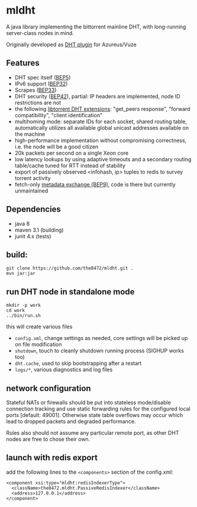 # mldht

A java library implementing the bittorrent mainline DHT, with long-running server-class nodes in mind.

Originally developed as [DHT plugin](http://azsmrc.sourceforge.net/index.php?action=plugin-mldht) for Azureus/Vuze

## Features

- DHT spec itself ([BEP5](http://bittorrent.org/beps/bep_0005.html))
- IPv6 support ([BEP32](http://bittorrent.org/beps/bep_0032.html)) 
- Scrapes ([BEP33](http://bittorrent.org/beps/bep_0033.html)) 
- DHT security ([BEP42](http://bittorrent.org/beps/bep_0042.html)), partial: IP headers are implemented, node ID restrictions are not
- the following [libtorrent DHT extensions](http://www.libtorrent.org/dht_extensions.html): "get_peers response", "forward compatibility", "client identification"
- multihoming mode: separate IDs for each socket, shared routing table, automatically utilizes all available global unicast addresses available on the machine
- high-performance implementation without compromising correctness, i.e. the node will be a good citizen
 - 20k packets per second on a single Xeon core
- low latency lookups by using adaptive timeouts and a secondary routing table/cache tuned for RTT instead of stability
- export of passively observed \<infohash, ip\> tuples to redis to survey torrent activity
- fetch-only [metadata exchange (BEP9)](http://bittorrent.org/beps/bep_0009.html), code is there but currently unmaintained

## Dependencies

- java 8
- maven 3.1 (building)
- junit 4.x (tests)

## build:

    git clone https://github.com/the8472/mldht.git .
    mvn jar:jar

## run DHT node in standalone mode

    mkdir -p work
    cd work
    ../bin/run.sh


this will create various files
- `config.xml`, change settings as needed, core settings will be picked up on file modification
- `shutdown`, touch to cleanly shutdown running process (SIGHUP works too)
- `dht.cache`, used to skip bootstrapping after a restart
- `logs/*`, various diagnostics and log files

## network configuration

Stateful NATs or firewalls should be put into stateless mode/disable connection tracking and use static forwarding rules for the configured local ports [default: 49001]. Otherwise state table overflows may occur which lead to dropped packets and degraded performance.

Rules also should not assume any particular remote port, as other DHT nodes are free to chose their own. 

## launch with redis export

add the following lines to the `<components>` section of the config.xml:

    <component xsi:type="mldht:redisIndexerType">
      <className>the8472.mldht.PassiveRedisIndexer</className>
      <address>127.0.0.1</address>
    </component>

